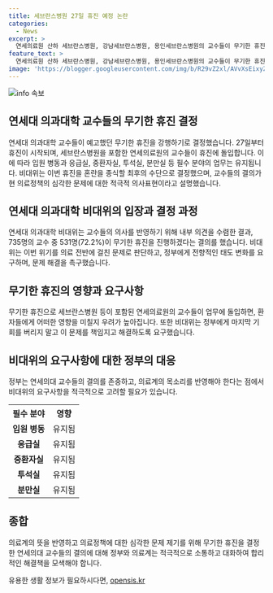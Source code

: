 ```yaml
---
title: 세브란스병원 27일 휴진 예정 논란
categories:
  - News
excerpt: >
  연세의료원 산하 세브란스병원, 강남세브란스병원, 용인세브란스병원의 교수들이 무기한 휴진을 강행하기로 했다. 필수 분야를 제외한 모든 진료와 업무가 중단되며, 비대위는 이를 혼란을 종식시키기 위한 최후의 수단으로 결정했다고 밝혔다. 735명의 교수 중 72.2%가 무기한 휴진에 찬성했으며, 정부에게 전향적인 태도 변화를 요구했다. 해당 조치로 인해 빅5 병원들의 집단휴진 움직임이 멈출 것으로 예상했으나, 세브란스병원은 이를 진행하기로 결정했다.
feature_text: >
  연세의료원 산하 세브란스병원, 강남세브란스병원, 용인세브란스병원의 교수들이 무기한 휴진을 강행하기로 했다. 필수 분야를 제외한 모든 진료와 업무가 중단되며, 비대위는 이를 혼란을 종식시키기 위한 최후의 수단으로 결정했다고 밝혔다. 735명의 교수 중 72.2%가 무기한 휴진에 찬성했으며, 정부에게 전향적인 태도 변화를 요구했다. 해당 조치로 인해 빅5 병원들의 집단휴진 움직임이 멈출 것으로 예상했으나, 세브란스병원은 이를 진행하기로 결정했다.
image: 'https://blogger.googleusercontent.com/img/b/R29vZ2xl/AVvXsEixyZcFfHzMRdzZMjFBmAUKJYCLCGyLL1o632UiGVXcaFdKo_bkvkuCioo0uUKlGfBVcT3P84aROyZIXSBEx3Aw5nCQ3pTgDom1WDC4m8eifvWiAmWEEVb4x6G_l8C0QH225ldMjyaFvpxGEBGNO37VmDTDMHGhJPq73UglMfDca1-0aw/s1600/blogspot.png'
---
```


<p><img src="https://blogger.googleusercontent.com/img/b/R29vZ2xl/AVvXsEixyZcFfHzMRdzZMjFBmAUKJYCLCGyLL1o632UiGVXcaFdKo_bkvkuCioo0uUKlGfBVcT3P84aROyZIXSBEx3Aw5nCQ3pTgDom1WDC4m8eifvWiAmWEEVb4x6G_l8C0QH225ldMjyaFvpxGEBGNO37VmDTDMHGhJPq73UglMfDca1-0aw/s1600/blogspot.png" alt="info 속보" /></p>

<h2 data-ke-size="size26">연세대 의과대학 교수들의 무기한 휴진 결정</h2>

<p>연세대 의과대학 교수들이 예고했던 무기한 휴진을 강행하기로 결정했습니다. 27일부터 휴진이 시작되며, 세브란스병원을 포함한 연세의료원의 교수들이 휴진에 돌입합니다. 이에 따라 입원 병동과 응급실, 중환자실, 투석실, 분만실 등 필수 분야의 업무는 유지됩니다. 비대위는 이번 휴진을 혼란을 종식할 최후의 수단으로 결정했으며, 교수들의 결의가 현 의료정책의 심각한 문제에 대한 적극적 의사표현이라고 설명했습니다.</p>

<p data-ke-size="size16"></p>

<h2 data-ke-size="size26">연세대 의과대학 비대위의 입장과 결정 과정</h2>

<p>연세대 의과대학 비대위는 교수들의 의사를 반영하기 위해 내부 의견을 수렴한 결과, 735명의 교수 중 531명(72.2%)이 무기한 휴진을 진행하겠다는 결의를 했습니다. 비대위는 이번 위기를 의료 전반에 걸친 문제로 판단하고, 정부에게 전향적인 태도 변화를 요구하며, 문제 해결을 촉구했습니다.</p>

<p data-ke-size="size16"></p>

<h2 data-ke-size="size26">무기한 휴진의 영향과 요구사항</h2>

<p>무기한 휴진으로 세브란스병원 등이 포함된 연세의료원의 교수들이 업무에 돌입하면, 환자들에게 어떠한 영향을 미칠지 우려가 높아집니다. 또한 비대위는 정부에게 마지막 기회를 버리지 말고 이 문제를 책임지고 해결하도록 요구했습니다. </p>

<h2 data-ke-size="size26">비대위의 요구사항에 대한 정부의 대응</h2>

<p>정부는 연세의대 교수들의 결의를 존중하고, 의료계의 목소리를 반영해야 한다는 점에서 비대위의 요구사항을 적극적으로 고려할 필요가 있습니다.</p>

<table>
    <tr>
        <th>필수 분야</th>
        <th>영향</th>
    </tr>
    <tr>
        <td style="text-align: center; height: 17px;"><b>입원 병동</b></td>
        <td style="text-align: center; height: 17px;">유지됨</td>
    </tr>
    <tr>
        <td style="text-align: center; height: 17px;"><b>응급실</b></td>
        <td style="text-align: center; height: 17px;">유지됨</td>
    </tr>
    <tr>
        <td style="text-align: center; height: 17px;"><b>중환자실</b></td>
        <td style="text-align: center; height: 17px;">유지됨</td>
    </tr>
    <tr>
        <td style="text-align: center; height: 17px;"><b>투석실</b></td>
        <td style="text-align: center; height: 17px;">유지됨</td>
    </tr>
    <tr>
        <td style="text-align: center; height: 17px;"><b>분만실</b></td>
        <td style="text-align: center; height: 17px;">유지됨</td>
    </tr>
</table>

<p data-ke-size="size16"></p>

<h2 data-ke-size="size26">종합</h2>

<p>의료계의 뜻을 반영하고 의료정책에 대한 심각한 문제 제기를 위해 무기한 휴진을 결정한 연세의대 교수들의 결의에 대해 정부와 의료계는 적극적으로 소통하고 대화하여 합리적인 해결책을 모색해야 합니다.</p>
유용한 생활 정보가 필요하시다면, <a href="https://opensis.kr" rel="dofollow">opensis.kr</a>


